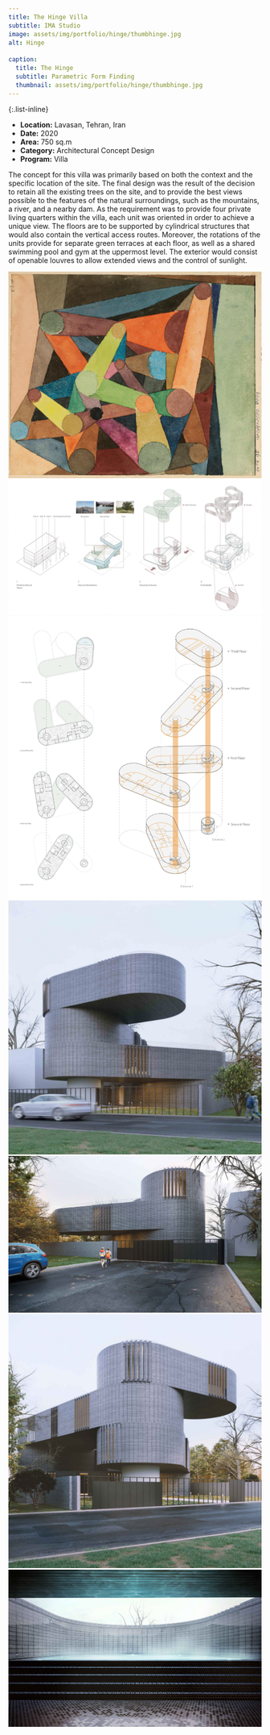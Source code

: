 ```yaml
---
title: The Hinge Villa
subtitle: IMA Studio
image: assets/img/portfolio/hinge/thumbhinge.jpg
alt: Hinge

caption:
  title: The Hinge
  subtitle: Parametric Form Finding
  thumbnail: assets/img/portfolio/hinge/thumbhinge.jpg
---
```


{:.list-inline}

- **Location:** Lavasan, Tehran, Iran
- **Date:** 2020
- **Area:** 750 sq.m
- **Category:** Architectural Concept Design
- **Program:** Villa

The concept for this villa was primarily based on both the context and the specific location of the site. The final design was the result of the decision to retain all the existing trees on the site, and to provide the best views possible to the features of the natural surroundings, such as the mountains, a river, and a nearby dam.
As the requirement was to provide four private living quarters within the villa, each unit was oriented in order to achieve a unique view. The floors are to be supported by cylindrical structures that would also contain the vertical access routes. Moreover, the rotations of the units provide for separate green terraces at each floor, as well as a shared swimming pool and gym at the uppermost level. The exterior would consist of openable louvres to allow extended views and the control of sunlight.

<img src="assets/img/portfolio/hinge/art.jpg" alt="Hinge Art">
<img src="assets/img/portfolio/hinge/dpdiag.jpg" alt="Hinge Design Process Diagram">
<img src="assets/img/portfolio/hinge/exploded.jpg" alt="Hinge Exploded View">
<img src="assets/img/portfolio/hinge/ext1.jpg" alt="Hinge Exterior View 1">
<img src="assets/img/portfolio/hinge/ext2.jpg" alt="Hinge Exterior View 2">
<img src="assets/img/portfolio/hinge/ext3.jpg" alt="Hinge Exterior View 3">
<img src="assets/img/portfolio/hinge/intpool.jpg" alt="Hinge Interior Pool View">
